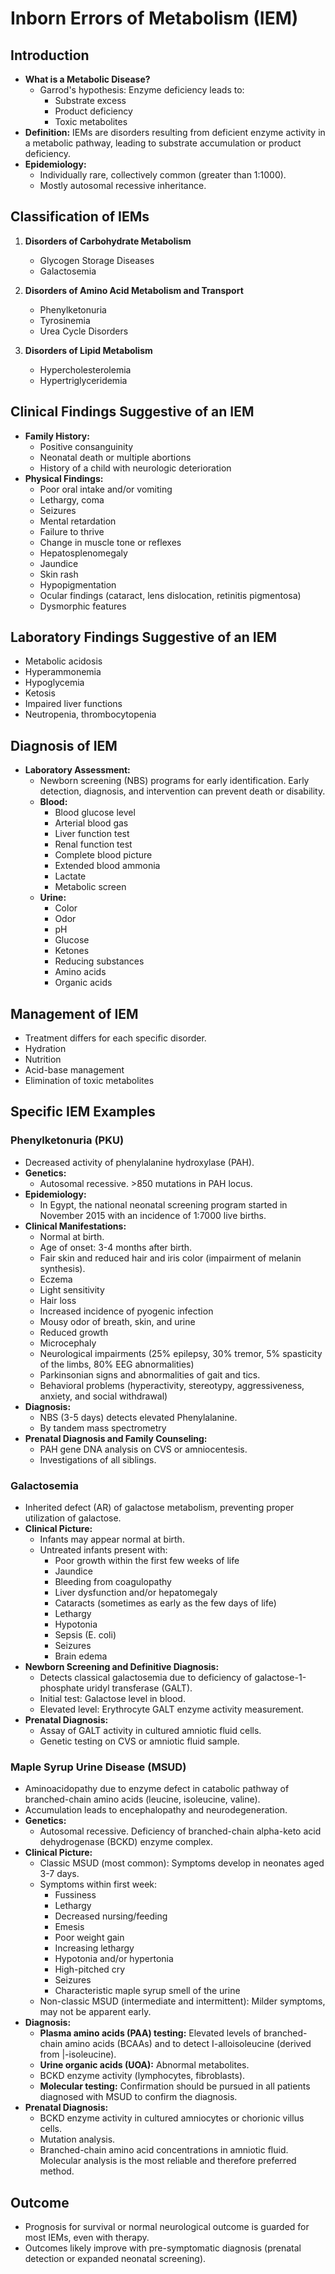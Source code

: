 # **Inborn Errors of Metabolism (IEM)**

## **Introduction**

*   **What is a Metabolic Disease?**
    *   Garrod's hypothesis: Enzyme deficiency leads to:
        *   Substrate excess
        *   Product deficiency
        *   Toxic metabolites
*   **Definition:** IEMs are disorders resulting from deficient enzyme activity in a metabolic pathway, leading to substrate accumulation or product deficiency.
*   **Epidemiology:**
    *   Individually rare, collectively common (greater than 1:1000).
    *   Mostly autosomal recessive inheritance.

## **Classification of IEMs**

1.  **Disorders of Carbohydrate Metabolism**
    *   Glycogen Storage Diseases
    *   Galactosemia

2.  **Disorders of Amino Acid Metabolism and Transport**
    *   Phenylketonuria
    *   Tyrosinemia
    *   Urea Cycle Disorders

3.  **Disorders of Lipid Metabolism**
    *   Hypercholesterolemia
    *   Hypertriglyceridemia

## **Clinical Findings Suggestive of an IEM**

*   **Family History:**
    *   Positive consanguinity
    *   Neonatal death or multiple abortions
    *   History of a child with neurologic deterioration
*   **Physical Findings:**
    *   Poor oral intake and/or vomiting
    *   Lethargy, coma
    *   Seizures
    *   Mental retardation
    *   Failure to thrive
    *   Change in muscle tone or reflexes
    *   Hepatosplenomegaly
    *   Jaundice
    *   Skin rash
    *   Hypopigmentation
    *   Ocular findings (cataract, lens dislocation, retinitis pigmentosa)
    *   Dysmorphic features

## **Laboratory Findings Suggestive of an IEM**

*   Metabolic acidosis
*   Hyperammonemia
*   Hypoglycemia
*   Ketosis
*   Impaired liver functions
*   Neutropenia, thrombocytopenia

## **Diagnosis of IEM**

*   **Laboratory Assessment:**
    *   Newborn screening (NBS) programs for early identification. Early detection, diagnosis, and intervention can prevent death or disability.
    *   **Blood:**
        *   Blood glucose level
        *   Arterial blood gas
        *   Liver function test
        *   Renal function test
        *   Complete blood picture
        *   Extended blood ammonia
        *   Lactate
        *   Metabolic screen
    *   **Urine:**
        *   Color
        *   Odor
        *   pH
        *   Glucose
        *   Ketones
        *   Reducing substances
        *   Amino acids
        *   Organic acids

## **Management of IEM**

*   Treatment differs for each specific disorder.
*   Hydration
*   Nutrition
*   Acid-base management
*   Elimination of toxic metabolites

## **Specific IEM Examples**

### **Phenylketonuria (PKU)**

*   Decreased activity of phenylalanine hydroxylase (PAH).
*   **Genetics:**
    *   Autosomal recessive. >850 mutations in PAH locus.
*   **Epidemiology:**
    *   In Egypt, the national neonatal screening program started in November 2015 with an incidence of 1:7000 live births.
*   **Clinical Manifestations:**
    *   Normal at birth.
    *   Age of onset: 3-4 months after birth.
    *   Fair skin and reduced hair and iris color (impairment of melanin synthesis).
    *   Eczema
    *   Light sensitivity
    *   Hair loss
    *   Increased incidence of pyogenic infection
    *   Mousy odor of breath, skin, and urine
    *   Reduced growth
    *   Microcephaly
    *   Neurological impairments (25% epilepsy, 30% tremor, 5% spasticity of the limbs, 80% EEG abnormalities)
    *   Parkinsonian signs and abnormalities of gait and tics.
    *   Behavioral problems (hyperactivity, stereotypy, aggressiveness, anxiety, and social withdrawal)
*   **Diagnosis:**
    *   NBS (3-5 days) detects elevated Phenylalanine.
    *   By tandem mass spectrometry
*   **Prenatal Diagnosis and Family Counseling:**
    *   PAH gene DNA analysis on CVS or amniocentesis.
    *   Investigations of all siblings.

### **Galactosemia**

*   Inherited defect (AR) of galactose metabolism, preventing proper utilization of galactose.
*   **Clinical Picture:**
    *   Infants may appear normal at birth.
    *   Untreated infants present with:
        *   Poor growth within the first few weeks of life
        *   Jaundice
        *   Bleeding from coagulopathy
        *   Liver dysfunction and/or hepatomegaly
        *   Cataracts (sometimes as early as the few days of life)
        *   Lethargy
        *   Hypotonia
        *   Sepsis (E. coli)
        *   Seizures
        *   Brain edema
*   **Newborn Screening and Definitive Diagnosis:**
    *   Detects classical galactosemia due to deficiency of galactose-1-phosphate uridyl transferase (GALT).
    *   Initial test: Galactose level in blood.
    *   Elevated level: Erythrocyte GALT enzyme activity measurement.
*   **Prenatal Diagnosis:**
    *   Assay of GALT activity in cultured amniotic fluid cells.
    *   Genetic testing on CVS or amniotic fluid sample.

### **Maple Syrup Urine Disease (MSUD)**

*   Aminoacidopathy due to enzyme defect in catabolic pathway of branched-chain amino acids (leucine, isoleucine, valine).
*   Accumulation leads to encephalopathy and neurodegeneration.
*   **Genetics:**
    *   Autosomal recessive. Deficiency of branched-chain alpha-keto acid dehydrogenase (BCKD) enzyme complex.
*   **Clinical Picture:**
    *   Classic MSUD (most common): Symptoms develop in neonates aged 3-7 days.
    *   Symptoms within first week:
        *   Fussiness
        *   Lethargy
        *   Decreased nursing/feeding
        *   Emesis
        *   Poor weight gain
        *   Increasing lethargy
        *   Hypotonia and/or hypertonia
        *   High-pitched cry
        *   Seizures
        *   Characteristic maple syrup smell of the urine
    *   Non-classic MSUD (intermediate and intermittent): Milder symptoms, may not be apparent early.
*   **Diagnosis:**
    *   **Plasma amino acids (PAA) testing:** Elevated levels of branched-chain amino acids (BCAAs) and to detect I-alloisoleucine (derived from |-isoleucine).
    *   **Urine organic acids (UOA):** Abnormal metabolites.
    *   BCKD enzyme activity (lymphocytes, fibroblasts).
    *   **Molecular testing:** Confirmation should be pursued in all patients diagnosed with MSUD to confirm the diagnosis.
*   **Prenatal Diagnosis:**
    *   BCKD enzyme activity in cultured amniocytes or chorionic villus cells.
    *   Mutation analysis.
    *   Branched-chain amino acid concentrations in amniotic fluid. Molecular analysis is the most reliable and therefore preferred method.

## **Outcome**

*   Prognosis for survival or normal neurological outcome is guarded for most IEMs, even with therapy.
*   Outcomes likely improve with pre-symptomatic diagnosis (prenatal detection or expanded neonatal screening).
